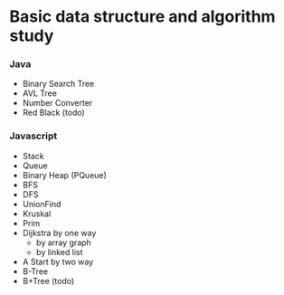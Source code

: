 # Basic data structure and algorithm study

### Java
- Binary Search Tree
- AVL Tree
- Number Converter
- Red Black (todo)

### Javascript
- Stack
- Queue
- Binary Heap (PQueue)
- BFS
- DFS
- UnionFind
- Kruskal
- Prim
- Dijkstra by one way
  - by array graph
  - by linked list 
- A Start by two way
- B-Tree
- B+Tree (todo)